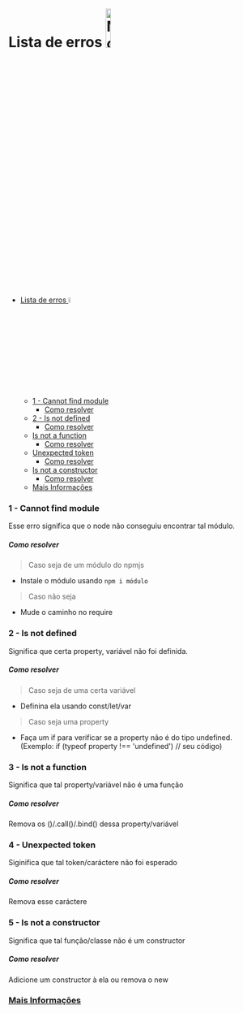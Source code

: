 # Lista de erros <img src="https://cdn.worldvectorlogo.com/logos/nodejs.svg" alt="NodeJS" style="height: 14%; width: 14%;"/>

- [Lista de erros <img src="https://cdn.worldvectorlogo.com/logos/nodejs.svg" alt="NodeJS" style="height: 5%; width: 5%;"/>](#lista-de-erros-)
    - [1 - Cannot find module](#1---cannot-find-module)
        - [Como resolver](#como-resolver)
    - [2 - Is not defined](#2---is-not-defined)
        - [Como resolver](#como-resolver-1)
    - [Is not a function](#is-not-a-function)
        - [Como resolver](#como-resolver-2)
    - [Unexpected token](#unexpected-token)
        - [Como resolver](#como-resolver-3)
    - [Is not a constructor](#is-not-a-constructor)
        - [Como resolver](#como-resolver-4)
    - [Mais Informações](#mais-informações)

### 1 - Cannot find module

Esse erro significa que o node não conseguiu encontrar tal módulo.

##### Como resolver

> Caso seja de um módulo do npmjs

- Instale o módulo usando `npm i módulo`

> Caso não seja

- Mude o caminho no require

### 2 - Is not defined

Significa que certa property, variável não foi definida.

##### Como resolver

> Caso seja de uma certa variável

- Definina ela usando const/let/var

> Caso seja uma property

- Faça um if para verificar se a property não é do tipo undefined. (Exemplo: if (typeof property !== 'undefined') // seu código)


### 3 - Is not a function
Significa que tal property/variável não é uma função

##### Como resolver
Remova os ()/.call()/.bind() dessa property/variável

### 4 - Unexpected token
Siginifica que tal token/caráctere não foi esperado

##### Como resolver
Remova esse caráctere

### 5 - Is not a constructor
Significa que tal função/classe não é um constructor

##### Como resolver
Adicione um constructor à ela ou remova o new


### [Mais Informações](https://github.com/nodejs/node/blob/master/doc/api/errors.md)
